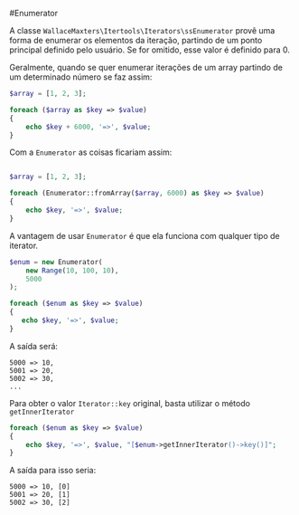 #Enumerator

A classe `WallaceMaxters\Itertools\Iterators\ssEnumerator` provê uma forma de enumerar os elementos da iteração, partindo de um ponto principal definido pelo usuário. Se for omitido, esse valor é definido para 0.

Geralmente, quando se quer enumerar iterações de  um array partindo de  um determinado número se faz assim:


```php
$array = [1, 2, 3];

foreach ($array as $key => $value)
{
	echo $key + 6000, '=>', $value;
}
```


Com a `Enumerator` as coisas ficariam assim:

```php

$array = [1, 2, 3];

foreach (Enumerator::fromArray($array, 6000) as $key => $value)
{
	echo $key, '=>', $value;
}
```

A vantagem de usar `Enumerator` é que ela funciona com qualquer tipo de iterator.

```php
$enum = new Enumerator(
	new Range(10, 100, 10),
	5000
);

foreach ($enum as $key => $value)
{
   echo $key, '=>', $value;
}
```


A saída será:

```
5000 => 10,
5001 => 20,
5002 => 30,
...
```

Para obter o valor `Iterator::key` original, basta utilizar o método `getInnerIterator`


```php
foreach ($enum as $key => $value)
{
	echo $key, '=>', $value, "[$enum->getInnerIterator()->key()]";
}
```

A saída para isso seria:

```
5000 => 10, [0]
5001 => 20, [1]
5002 => 30, [2]
```